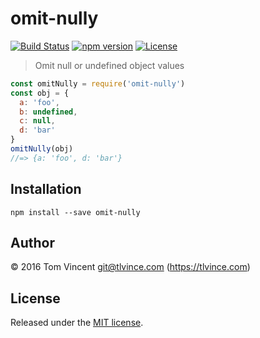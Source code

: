 # omit-nully

[![Build Status][travis-image]][travis-url]
[![npm version][npm-image]][npm-url]
[![License][license-image]][license-url]

[travis-url]: https://travis-ci.org/tlvince/omit-nully
[travis-image]: https://img.shields.io/travis/tlvince/omit-nully.svg
[npm-url]: https://www.npmjs.com/package/omit-nully
[npm-image]: https://img.shields.io/npm/v/omit-nully.svg
[license-url]: https://opensource.org/licenses/MIT
[license-image]: https://img.shields.io/npm/l/omit-nully.svg

> Omit null or undefined object values

```js
const omitNully = require('omit-nully')
const obj = {
  a: 'foo',
  b: undefined,
  c: null,
  d: 'bar'
}
omitNully(obj)
//=> {a: 'foo', d: 'bar'}
```

## Installation

```shell
npm install --save omit-nully
```

## Author

© 2016 Tom Vincent <git@tlvince.com> (https://tlvince.com)

## License

Released under the [MIT license](http://tlvince.mit-license.org).
